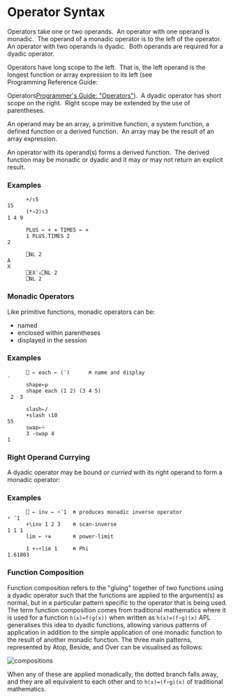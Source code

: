 # Operator Syntax

Operators take one or two operands.  An operator with one operand is monadic.  The operand of a monadic operator is to the left of the operator.  An operator with two operands is dyadic.  Both operands are required for a dyadic operator.

Operators have long scope to the left.  That is, the left operand is the longest function or array expression to its left (see  
Programming Reference Guide: 

Operators[Programmer's Guide: "Operators"](../Introduction/Operators.htm#Operators)).  A dyadic operator has short scope on the right.  Right scope may be extended by the use of parentheses.

An operand may be an array, a primitive function, a system function, a defined function or a derived function.  An array may be the result of an array expression.

An operator with its operand(s) forms a derived function.  The derived function may be monadic or dyadic and it may or may not return an explicit result.

### Examples
```apl
      +/⍳5
15
      (*∘2)⍳3
1 4 9
 
      PLUS ← + ⋄ TIMES ← ×
      1 PLUS.TIMES 2
2
 
      ⎕NL 2
A
X
      ⎕EX¨↓⎕NL 2
      ⎕NL 2
```

### Monadic Operators

Like primitive functions, monadic operators can be:

- named
- enclosed within parentheses
- displayed in the session

### Examples
```apl
      ⎕ ← each ← (¨)      ⍝ name and display
¨
      shape←⍴
      shape each (1 2) (3 4 5)
 2  3 
      
      slash←/
      +slash ⍳10
55
      swap←⍨
      3 -swap 4
1
```

### Right Operand Currying

A dyadic operator may be bound or *curried* with its right operand to form a monadic operator:

### Examples
```apl
      ⎕ ← inv ← ⍣¯1  ⍝ produces monadic inverse operator
⍣ ¯1
      +\inv 1 2 3    ⍝ scan-inverse
1 1 1
      lim ← ⍣≡       ⍝ power-limit

      1 +∘÷lim 1     ⍝ Phi
1.61803
```

### Function Composition

Function composition refers to the "gluing" together of two functions using a dyadic operator such that the functions are applied to the argument(s) as normal, but in a particular pattern specific to the operator that is being used. The term function composition comes from traditional mathematics where it is used for a function `h(x)=f(g(x))` when written as  `h(x)=(f∘g)(x)` APL generalises this idea to dyadic functions, allowing various patterns of application in addition to the simple application of one monadic function to the result of another monadic function. The three main patterns, represented by Atop, Beside, and Over can be visualised as follows:

![compositions](../img/compositions.png)

When any of these are applied monadically, the dotted branch falls away, and they are all equivalent to each other and to `h(x)=(f∘g)(x)` of traditional mathematics.

